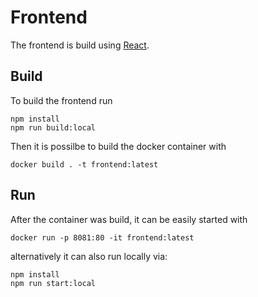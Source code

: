# Frontend
The frontend is build using [React](https://reactjs.org/). 

## Build
To build the frontend run 
````
npm install
npm run build:local
````

Then it is possilbe to build the docker container with
````
docker build . -t frontend:latest
````

## Run
After the container was build, it can be easily started with
`````
docker run -p 8081:80 -it frontend:latest
`````

alternatively it can also run locally via:
````
npm install
npm run start:local

